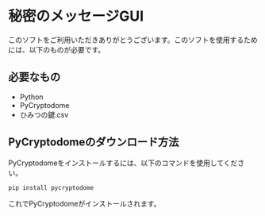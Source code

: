 # 秘密のメッセージGUI

このソフトをご利用いただきありがとうございます。このソフトを使用するためには、以下のものが必要です。

## 必要なもの
- Python
- PyCryptodome
- ひみつの鍵.csv

## PyCryptodomeのダウンロード方法

PyCryptodomeをインストールするには、以下のコマンドを使用してください。

```sh
pip install pycryptodome
```

これでPyCryptodomeがインストールされます。
